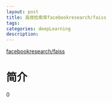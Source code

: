 ```yaml
---
layout: post
title: 高效检索库facebookresearch/faiss
tags:
categories: deepLearning
description:
---
```


[facebookresearch/faiss](https://github.com/facebookresearch/faiss)

# 简介







0
